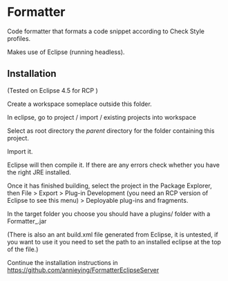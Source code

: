 # Formatter

Code formatter that formats a code snippet according to Check Style profiles.

Makes use of Eclipse (running headless).


## Installation

(Tested on Eclipse 4.5 for RCP )

Create a workspace someplace outside this folder.

In eclipse, go to project / import / existing projects into workspace

Select as root directory the *parent* directory for the folder containing this project.

Import it.

Eclipse will then compile it. If there are any errors check whether you have the right JRE installed.

Once it has finished building, select the project in the Package
Explorer, then File > Export > Plug-in Development (you need an RCP
version of Eclipse to see this menu) > Deployable plug-ins and fragments.

In the target folder you choose you should have a plugins/ folder with a Formatter_<version>.jar

(There is also an ant build.xml file generated from Eclipse, it is untested, if you want to use it
you need to set the path to an installed eclipse at the top of the file.)

Continue the installation instructions in https://github.com/annieying/FormatterEclipseServer
